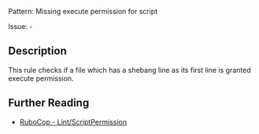 Pattern: Missing execute permission for script

Issue: -

## Description

This rule checks if a file which has a shebang line as its first line is granted execute permission.

## Further Reading

* [RuboCop - Lint/ScriptPermission](https://docs.rubocop.org/rubocop/cops_lint.html#lintscriptpermission)
